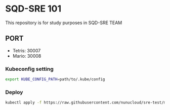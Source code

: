 # SQD-SRE 101 
This repository is for study purposes in SQD-SRE TEAM 

## PORT
- Tetris: 30007
- Mario: 30008

### Kubeconfig setting
```bash
export KUBE_CONFIG_PATH=path/to/.kube/config
```

### Deploy
```bash
kubectl apply -f https://raw.githubusercontent.com/nunucloud/sre-test/main/deployment/deployment.yaml
```
